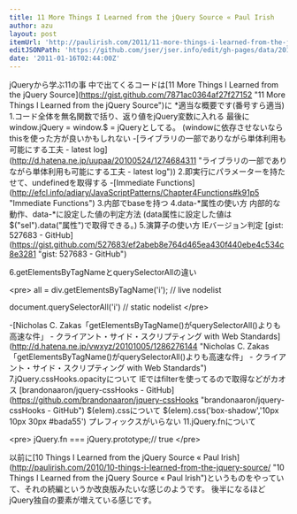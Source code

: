 ```yaml
---
title: 11 More Things I Learned from the jQuery Source « Paul Irish
author: azu
layout: post
itemUrl: 'http://paulirish.com/2011/11-more-things-i-learned-from-the-jquery-source/'
editJSONPath: 'https://github.com/jser/jser.info/edit/gh-pages/data/2011/01/index.json'
date: '2011-01-16T02:44:00Z'
---
```

jQueryから学ぶ11の事
中で出てくるコードは[11 More Things I Learned from the jQuery Source](https://gist.github.com/7871ac0364af27f27152 &quot;11 More Things I Learned from the jQuery Source&quot;)に
*適当な概要です(番号すら適当)
1.コード全体を無名関数で括り、返り値をjQuery変数に入れる
最後にwindow.jQuery = window.$ = jQueryとしてる。
(windowに依存させないならthisを使った方が良いかもしれない
-[ライブラリの一部でありながら単体利用も可能にする工夫 - latest log](http://d.hatena.ne.jp/uupaa/20100524/1274684311 &quot;ライブラリの一部でありながら単体利用も可能にする工夫 - latest log&quot;))
2.即実行にパラメーターを持たせて、undefinedを取得する
-[Immediate Functions](http://efcl.info/adiary/JavaScriptPatterns/Chapter4Functions#k91p5 &quot;Immediate Functions&quot;)
3.内部でbaseを持つ
4.data-*属性の使い方
内部的な動作、data-*に設定した値の判定方法
(data属性に設定した値は$(&quot;sel&quot;).data(&quot;属性&quot;)で取得できる。)
5.演算子の使い方
IEバージョン判定
[gist: 527683 - GitHub](https://gist.github.com/527683/ef2abeb8e764d465ea430f440ebe4c534c8e3281 &quot;gist: 527683 - GitHub&quot;)

6.getElementsByTagNameとquerySelectorAllの違い

&lt;pre&gt;
 all = div.getElementsByTagName(&#039;i&#039;); // live nodelist

 document.querySelectorAll(&#039;i&#039;) // static nodelist
&lt;/pre&gt;

-[Nicholas C. Zakas「getElementsByTagName()がquerySelectorAll()よりも高速な件」 - クライアント・サイド・スクリプティング with Web Standards](http://d.hatena.ne.jp/vwxyz/20101005/1286276144 &quot;Nicholas C. Zakas「getElementsByTagName()がquerySelectorAll()よりも高速な件」 - クライアント・サイド・スクリプティング with Web Standards&quot;)
7.jQuery.cssHooks.opacityについて
IEではfilterを使ってるので取得などがカオス
[brandonaaron/jquery-cssHooks - GitHub](https://github.com/brandonaaron/jquery-cssHooks &quot;brandonaaron/jquery-cssHooks - GitHub&quot;)
$(elem).cssについて
$(elem).css(&#039;box-shadow&#039;,&#039;10px 10px 30px #bada55&#039;)
プレフィックスがいらない
11.jQuery.fnについて

&lt;pre&gt;
jQuery.fn === jQuery.prototype;// true
&lt;/pre&gt;

以前に[10 Things I Learned from the jQuery Source « Paul Irish](http://paulirish.com/2010/10-things-i-learned-from-the-jquery-source/ &quot;10 Things I Learned from the jQuery Source « Paul Irish&quot;)というものをやっていて、それの続編というか改良版みたいな感じのようです。
後半になるほどjQuery独自の要素が増えている感じです。
